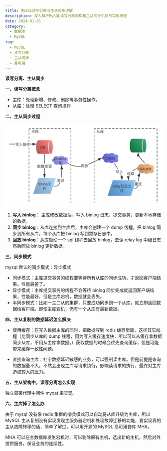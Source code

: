 ```yaml
---
title: MySQL读写分离与主从同步详解
description: 深入解析MySQL读写分离架构和主从同步机制的实现原理
date: 2024-01-01
category:
  - 数据库
  - MySQL
tag:
  - MySQL
  - 读写分离
  - 主从同步
  - 高可用
---
```


**读写分离、主从同步**

**一、读写分离概念**

- 主库：处理新增、修改、删除等事务性操作。
- 从库：处理 SELECT 查询操作

**二、主从同步过程**

![...](images\读写分离、主从同步.001.png)

1. **写入 binlog**： 主库修改数据后，写入 binlog 日志，提交事务，更新本地存储的数据。
2. **同步 binlog**：从库连接到主库后，主库会创建一个 dump 线程，把 binlog 同步到所有从库，每个从库把 binlog 写到暂存日志中。
3. **回放 binlog**：从库启动一个 sql 线程去回放 binlog，去读 relay log 中继日志然后回放 binlog 更新数据。

**三、同步模式**

mysql 默认的同步模式：异步模式

- 同步模式：主库提交事务的线程要等待所有从库的同步成功，才返回客户端结果。性能最差了。
- 异步模式：主库提交事务的线程不会等待 binlog 同步完成就返回客户端结果，性能最好，但是主库宕机，数据就会丢失。
- 半同步模式：比如一主二从的集群，只要成功同步到一个从库，就立即返回数据给客户端。即使主库宕机，仍有一个从库有最新数据。

**四、主从复制的数据延迟怎么解决**

- 使用缓存：在写入数据主库的同时，把数据写到 redis 缓存里面。这样其它线程（比同步从库的 dump 线程，因为写入缓存速度快，所以可以从缓存拿数据同步从库，不用从主库拿数据。）获取数据的时候会优先查询缓存，但是可能带来缓存一致性问题。

- 直接查询主库：杜宇数据延迟敏感的业务，可以强制读主库。但是前提是查询的数据量不大，不然会出现主库写请求锁行，影响读请求的执行，最终对主库造成较大的压力。

**五、主从架构中，读写分离怎么实现**

独立部署代理中间件 mycat 来实现。

**六、主库掉了怎么办**

由于 mysql 没有像 redis 集群的哨兵模式可以自动将从库升级为主库，所以 MySQL 主从复制没有实现发现主服务器宕机和处理故障迁移的功能，要实现真的主从故障转移的话，简单了解过，可以用开源的 MySQL 高可用套件 MHA。

MHA 可以在主数据库发生宕机时，可以剔除原有主机，选出新的主机，然后对外提供服务，保证业务的连续性。

